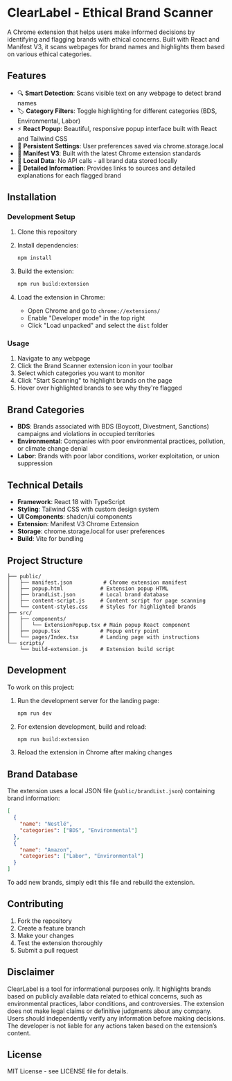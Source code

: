 # ClearLabel - Ethical Brand Scanner

A Chrome extension that helps users make informed decisions by identifying and flagging brands with ethical concerns. Built with React and Manifest V3, it scans webpages for brand names and highlights them based on various ethical categories.

## Features

- 🔍 **Smart Detection**: Scans visible text on any webpage to detect brand names
- 🏷️ **Category Filters**: Toggle highlighting for different categories (BDS, Environmental, Labor)
- ⚡ **React Popup**: Beautiful, responsive popup interface built with React and Tailwind CSS
- 💾 **Persistent Settings**: User preferences saved via chrome.storage.local
- 🚀 **Manifest V3**: Built with the latest Chrome extension standards
- 📱 **Local Data**: No API calls - all brand data stored locally
- 🔗 **Detailed Information**: Provides links to sources and detailed explanations for each flagged brand

## Installation

### Development Setup

1. Clone this repository
2. Install dependencies:

   ```bash
   npm install
   ```

3. Build the extension:

   ```bash
   npm run build:extension
   ```

4. Load the extension in Chrome:
   - Open Chrome and go to `chrome://extensions/`
   - Enable "Developer mode" in the top right
   - Click "Load unpacked" and select the `dist` folder

### Usage

1. Navigate to any webpage
2. Click the Brand Scanner extension icon in your toolbar
3. Select which categories you want to monitor
4. Click "Start Scanning" to highlight brands on the page
5. Hover over highlighted brands to see why they're flagged

## Brand Categories

- **BDS**: Brands associated with BDS (Boycott, Divestment, Sanctions) campaigns and violations in occupied territories
- **Environmental**: Companies with poor environmental practices, pollution, or climate change denial
- **Labor**: Brands with poor labor conditions, worker exploitation, or union suppression

## Technical Details

- **Framework**: React 18 with TypeScript
- **Styling**: Tailwind CSS with custom design system
- **UI Components**: shadcn/ui components
- **Extension**: Manifest V3 Chrome Extension
- **Storage**: chrome.storage.local for user preferences
- **Build**: Vite for bundling

## Project Structure

```
├── public/
│   ├── manifest.json          # Chrome extension manifest
│   ├── popup.html            # Extension popup HTML
│   ├── brandList.json        # Local brand database
│   ├── content-script.js     # Content script for page scanning
│   └── content-styles.css    # Styles for highlighted brands
├── src/
│   ├── components/
│   │   └── ExtensionPopup.tsx # Main popup React component
│   ├── popup.tsx             # Popup entry point
│   └── pages/Index.tsx       # Landing page with instructions
└── scripts/
    └── build-extension.js    # Extension build script
```

## Development

To work on this project:

1. Run the development server for the landing page:

   ```bash
   npm run dev
   ```

2. For extension development, build and reload:

   ```bash
   npm run build:extension
   ```

3. Reload the extension in Chrome after making changes

## Brand Database

The extension uses a local JSON file (`public/brandList.json`) containing brand information:

```json
[
  {
    "name": "Nestlé",
    "categories": ["BDS", "Environmental"]
  },
  {
    "name": "Amazon",
    "categories": ["Labor", "Environmental"]
  }
]
```

To add new brands, simply edit this file and rebuild the extension.

## Contributing

1. Fork the repository
2. Create a feature branch
3. Make your changes
4. Test the extension thoroughly
5. Submit a pull request

## Disclaimer

ClearLabel is a tool for informational purposes only. It highlights brands based on publicly available data related to ethical concerns, such as environmental practices, labor conditions, and controversies. The extension does not make legal claims or definitive judgments about any company. Users should independently verify any information before making decisions. The developer is not liable for any actions taken based on the extension’s content.

## License

MIT License - see LICENSE file for details.
